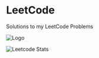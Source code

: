 
# LeetCode

Solutions to my LeetCode Problems


![Logo](https://workablehr.s3.amazonaws.com/uploads/account/open_graph_logo/604858/social?1687549873000)


![Leetcode Stats](https://leetcard.jacoblin.cool/Sivabalan14?ext=heatmap)
